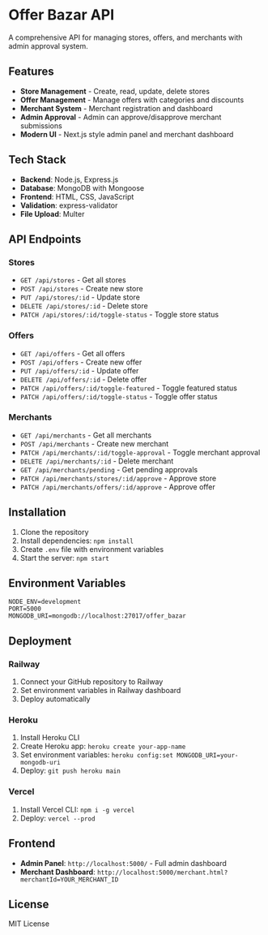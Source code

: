 # Offer Bazar API

A comprehensive API for managing stores, offers, and merchants with admin approval system.

## Features

- **Store Management** - Create, read, update, delete stores
- **Offer Management** - Manage offers with categories and discounts
- **Merchant System** - Merchant registration and dashboard
- **Admin Approval** - Admin can approve/disapprove merchant submissions
- **Modern UI** - Next.js style admin panel and merchant dashboard

## Tech Stack

- **Backend**: Node.js, Express.js
- **Database**: MongoDB with Mongoose
- **Frontend**: HTML, CSS, JavaScript
- **Validation**: express-validator
- **File Upload**: Multer

## API Endpoints

### Stores
- `GET /api/stores` - Get all stores
- `POST /api/stores` - Create new store
- `PUT /api/stores/:id` - Update store
- `DELETE /api/stores/:id` - Delete store
- `PATCH /api/stores/:id/toggle-status` - Toggle store status

### Offers
- `GET /api/offers` - Get all offers
- `POST /api/offers` - Create new offer
- `PUT /api/offers/:id` - Update offer
- `DELETE /api/offers/:id` - Delete offer
- `PATCH /api/offers/:id/toggle-featured` - Toggle featured status
- `PATCH /api/offers/:id/toggle-status` - Toggle offer status

### Merchants
- `GET /api/merchants` - Get all merchants
- `POST /api/merchants` - Create new merchant
- `PATCH /api/merchants/:id/toggle-approval` - Toggle merchant approval
- `DELETE /api/merchants/:id` - Delete merchant
- `GET /api/merchants/pending` - Get pending approvals
- `PATCH /api/merchants/stores/:id/approve` - Approve store
- `PATCH /api/merchants/offers/:id/approve` - Approve offer

## Installation

1. Clone the repository
2. Install dependencies: `npm install`
3. Create `.env` file with environment variables
4. Start the server: `npm start`

## Environment Variables

```
NODE_ENV=development
PORT=5000
MONGODB_URI=mongodb://localhost:27017/offer_bazar
```

## Deployment

### Railway
1. Connect your GitHub repository to Railway
2. Set environment variables in Railway dashboard
3. Deploy automatically

### Heroku
1. Install Heroku CLI
2. Create Heroku app: `heroku create your-app-name`
3. Set environment variables: `heroku config:set MONGODB_URI=your-mongodb-uri`
4. Deploy: `git push heroku main`

### Vercel
1. Install Vercel CLI: `npm i -g vercel`
2. Deploy: `vercel --prod`

## Frontend

- **Admin Panel**: `http://localhost:5000/` - Full admin dashboard
- **Merchant Dashboard**: `http://localhost:5000/merchant.html?merchantId=YOUR_MERCHANT_ID`

## License

MIT License